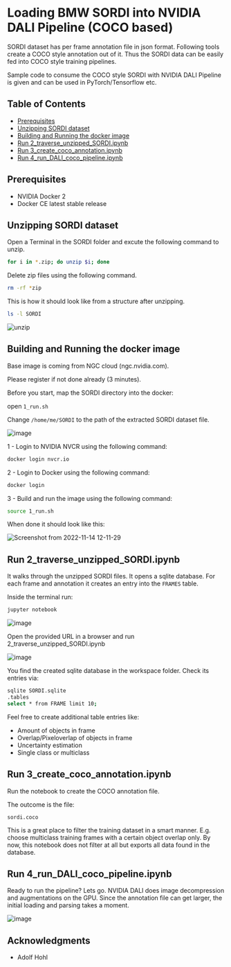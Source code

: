 # Loading BMW SORDI into NVIDIA DALI Pipeline (COCO based)
SORDI dataset has per frame annotation file in json format. Following tools create a COCO style annotation out of it. Thus the SORDI data can be easily fed into COCO style training pipelines.

Sample code to consume the COCO style SORDI with NVIDIA DALI Pipeline is given and can be used in PyTorch/Tensorflow etc.

## Table of Contents
* [Prerequisites](#prerequisites)
* [Unzipping SORDI dataset](#unzipping-sordi-dataset)
* [Building and Running the docker image](#building-and-running-the-docker-image)
* [Run 2_traverse_unzipped_SORDI.ipynb](#run-2_traverse_unzipped_sordiipynb)
* [Run 3_create_coco_annotation.ipynb](#run-3_create_coco_annotationipynb)
* [Run 4_run_DALI_coco_pipeline.ipynb](#run-4_run_dali_coco_pipelineipynb)

## Prerequisites
- NVIDIA Docker 2
- Docker CE latest stable release

## Unzipping SORDI dataset
Open a Terminal in the SORDI folder and excute the following command to unzip. 

```sh
for i in *.zip; do unzip $i; done
```

Delete zip files using the following command.

```sh
rm -rf *zip
```

This is how it should look like from a structure after unzipping.

```sh
ls -l SORDI
```
![unzip](https://user-images.githubusercontent.com/69092782/201635392-7560bf91-6637-4859-a1a9-d2cd311eaf2c.png)

## Building and Running the docker image
Base image is coming from NGC cloud (ngc.nvidia.com).

Please register if not done already (3 minutes).

Before you start, map the SORDI directory into the docker:

open ``1_run.sh`` 

Change ``/home/me/SORDI`` to the path of the extracted SORDI dataset file.

![image](https://user-images.githubusercontent.com/69092782/201643133-bd5e3410-fc6d-49f3-8861-90f1f55590c4.png)

1 - Login to NVIDIA NVCR using the following command:
```sh
docker login nvcr.io
```
2 - Login to Docker using the following command:
```sh
docker login
```
3 - Build and run the image using the following command:
```sh
source 1_run.sh
```
When done it should look like this:

![Screenshot from 2022-11-14 12-11-29](https://user-images.githubusercontent.com/69092782/201646427-1b8c68dc-17a5-4b5e-b653-094c2b1f0b03.png)

## Run 2_traverse_unzipped_SORDI.ipynb
It walks through the unzipped SORDI files. It opens a sqlite database. For each frame and annotation it creates an entry into the ``FRAMES`` table.

Inside the terminal run:
```sh
jupyter notebook
```
![image](https://user-images.githubusercontent.com/69092782/201647438-b9f87f37-7321-4da8-b222-5749daaccaf5.png)

Open the provided URL in a browser and run 2_traverse_unzipped_SORDI.ipynb

![image](https://user-images.githubusercontent.com/69092782/201648575-b5c7adc3-fd41-4938-a5e7-ecbf40eb0555.png)

You find the created sqlite database in the workspace folder. Check its entries via:
```sh
sqlite SORDI.sqlite
.tables 
select * from FRAME limit 10;
```
Feel free to create additional table entries like:
* Amount of objects in frame
* Overlap/Pixeloverlap of objects in frame
* Uncertainty estimation
* Single class or multiclass

## Run 3_create_coco_annotation.ipynb
Run the notebook to create the COCO annotation file.

The outcome is the file:

``sordi.coco``

This is a great place to filter the training dataset in a smart manner. E.g. choose multiclass training frames with a certain object overlap only. By now, this notebook does not filter at all but exports all data found in the database.


## Run 4_run_DALI_coco_pipeline.ipynb
Ready to run the pipeline? Lets go. NVIDIA DALI does image decompression and augmentations on the GPU. Since the annotation file can get larger, the initial loading and parsing takes a moment.

![image](https://user-images.githubusercontent.com/69092782/201652778-f57ade11-f28d-4534-9f59-ca1c9c65fbdc.png)

## Acknowledgments
* Adolf Hohl
